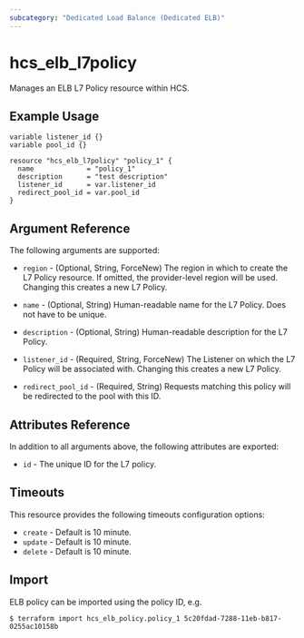 ```yaml
---
subcategory: "Dedicated Load Balance (Dedicated ELB)"
---
```


# hcs_elb_l7policy

Manages an ELB L7 Policy resource within HCS.

## Example Usage

```hcl
variable listener_id {}
variable pool_id {}

resource "hcs_elb_l7policy" "policy_1" {
  name             = "policy_1"
  description      = "test description"
  listener_id      = var.listener_id
  redirect_pool_id = var.pool_id
}
```

## Argument Reference

The following arguments are supported:

* `region` - (Optional, String, ForceNew) The region in which to create the L7 Policy resource. If omitted, the
  provider-level region will be used. Changing this creates a new L7 Policy.

* `name` - (Optional, String) Human-readable name for the L7 Policy. Does not have to be unique.

* `description` - (Optional, String) Human-readable description for the L7 Policy.

* `listener_id` - (Required, String, ForceNew) The Listener on which the L7 Policy will be associated with. Changing
  this creates a new L7 Policy.

* `redirect_pool_id` - (Required, String) Requests matching this policy will be redirected to the pool with this ID.

## Attributes Reference

In addition to all arguments above, the following attributes are exported:

* `id` - The unique ID for the L7 policy.

## Timeouts

This resource provides the following timeouts configuration options:

* `create` - Default is 10 minute.
* `update` - Default is 10 minute.
* `delete` - Default is 10 minute.

## Import

ELB policy can be imported using the policy ID, e.g.

```
$ terraform import hcs_elb_policy.policy_1 5c20fdad-7288-11eb-b817-0255ac10158b
```
